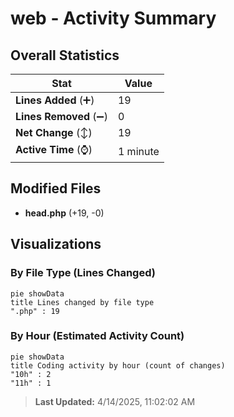 # web - Activity Summary 

## Overall Statistics

| Stat                   | Value                                                             |
| ---------------------- | ----------------------------------------------------------------- |
| **Lines Added** (➕)   | 19                                          |
| **Lines Removed** (➖) | 0                                        |
| **Net Change** (↕)    | 19                |
| **Active Time** (⌚)   | 1 minute |


## Modified Files
- **head.php** (+19, -0)

## Visualizations

### By File Type (Lines Changed)

```mermaid
pie showData
title Lines changed by file type
".php" : 19
```

### By Hour (Estimated Activity Count)

```mermaid
pie showData
title Coding activity by hour (count of changes)
"10h" : 2
"11h" : 1
```


> **Last Updated:** 4/14/2025, 11:02:02 AM